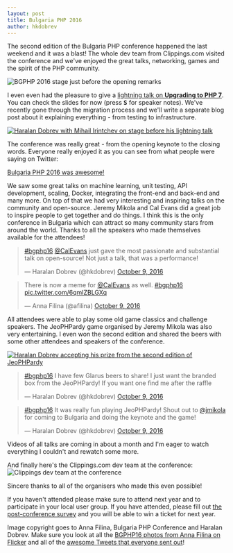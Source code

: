 ```yaml
---
layout: post
title: Bulgaria PHP 2016
author: hkdobrev
---
```


The second edition of the Bulgaria PHP conference happened the last weekend and it was a blast! The whole dev team from Clippings.com visited the conference and we've enjoyed the great talks, networking, games and the spirit of the PHP community.

![BGPHP 2016 stage just before the opening remarks](https://pbs.twimg.com/media/CuOVwrzXgAAqkA-.jpg:large)

I even even had the pleasure to give a [lightning talk on **Upgrading to PHP 7**](https://hkdobrev.com/php7-slides). You can check the slides for now (press <b><kbd>S</kbd></b> for speaker notes). We've recently gone through the migration process and we'll write a separate blog post about it explaining everything - from testing to infrastructure.

<a href="https://www.flickr.com/photos/afilina/29915573690/in/album-72157674875917646/" title="Haralan Dobrev with Mihail Irintchev on stage before his lightning talk"><img src="https://c3.staticflickr.com/6/5235/29915573690_3e0abfc9d8_k.jpg" alt="Haralan Dobrev with Mihail Irintchev on stage before his lightning talk"></a>

The conference was really great - from the opening keynote to the closing words. Everyone really enjoyed it as you can see from what people were saying on Twitter:

<a class="twitter-moment" href="https://twitter.com/i/moments/786131653865254912">Bulgaria PHP 2016 was awesome!</a>

We saw some great talks on machine learning, unit testing, API development, scaling, Docker, integrating the front-end and back-end and many more. On top of that we had very interesting and inspiring talks on the community and open-source. Jeremy Mikola and Cal Evans did a great job to inspire people to get together and do things. I think this is the only conference in Bulgaria which can attract so many community stars from around the world. Thanks to all the speakers who made themselves available for the attendees!

<blockquote class="twitter-tweet" data-lang="en"><p lang="en" dir="ltr"><a href="https://twitter.com/hashtag/bgphp16?src=hash">#bgphp16</a> <a href="https://twitter.com/CalEvans">@CalEvans</a> just gave the most passionate and substantial talk on open-source! Not just a talk, that was a performance!</p>&mdash; Haralan Dobrev (@hkdobrev) <a href="https://twitter.com/hkdobrev/status/785133737939984384">October 9, 2016</a></blockquote>

<blockquote class="twitter-tweet" data-lang="en"><p lang="en" dir="ltr">There is now a meme for <a href="https://twitter.com/CalEvans">@CalEvans</a> as well. <a href="https://twitter.com/hashtag/bgphp16?src=hash">#bgphp16</a> <a href="https://t.co/6qmIZBLGXq">pic.twitter.com/6qmIZBLGXq</a></p>&mdash; Anna Filina (@afilina) <a href="https://twitter.com/afilina/status/785129785517277185">October 9, 2016</a></blockquote>

All attendees were able to play some old game classics and challenge speakers. The JeoPHPardy game organised by Jeremy Mikola was also very entertaining. I even won the second edition and shared the beers with some other attendees and speakers of the conference.

<a href="https://www.flickr.com/photos/afilina/29618537024/in/album-72157674875917646/" title="Haralan Dobrev accepting his prize from the second edition of JeoPHPardy"><img src="https://c1.staticflickr.com/9/8703/29618537024_2b94bee621_k.jpg" alt="Haralan Dobrev accepting his prize from the second edition of JeoPHPardy"></a>

<blockquote class="twitter-tweet" data-lang="en"><p lang="en" dir="ltr"><a href="https://twitter.com/hashtag/bgphp16?src=hash">#bgphp16</a> I have few Glarus beers to share! I just want the branded box from the JeoPHPardy! If you want one find me after the raffle</p>&mdash; Haralan Dobrev (@hkdobrev) <a href="https://twitter.com/hkdobrev/status/785145896124162048">October 9, 2016</a></blockquote>

<blockquote class="twitter-tweet" data-lang="en"><p lang="en" dir="ltr"><a href="https://twitter.com/hashtag/bgphp16?src=hash">#bgphp16</a> It was really fun playing JeoPHPardy! Shout out to <a href="https://twitter.com/jmikola">@jmikola</a> for coming to Bulgaria and doing the keynote and the game!</p>&mdash; Haralan Dobrev (@hkdobrev) <a href="https://twitter.com/hkdobrev/status/785146312152973313">October 9, 2016</a></blockquote>

Videos of all talks are coming in about a month and I'm eager to watch everything I couldn't and rewatch some more.

And finally here's the Clippings.com dev team at the conference:
![Clippings dev team at the conference](https://lh3.googleusercontent.com/fG6-MsCEhVrfrmVQFVe-ySY9-ayrLdb_bVqPltSaDOUZuM3sXzI_byxQupg8xzAHmfIUQituJGX-4aX7ft1LZY4wZPC0GfrGIrcREjZyGe4ArNBF9aMCHrpJpy4wtQlcVEqq6BFkLQem_lq6otql4ZBBPnpCpAc3jY2gvQh1GdO4xG4D3bs3lXZX3LXNdhtriAtcUvujwInTou2nA9ef-AfhlT0Pz5N00oQPa4BJ6S1TdvvfL7AGEs8m37bJj8qcKeZV8rCqmO2eK0VR9uC5Mphj3OdHkx4FfYZvCydIVIhwI6ryJxXuMBf1eUGgYQCWjuXDgCXazvsXvjWZ6O7BhY8c3nAbYfk_GhT4IQxHkrE25S9FFqifGw0TN6f3pdw1D9Su-NRi7qPWFg2lXearOP2IxU4ibfy5SMSYHqwhnZvlGTo9gtVjQGmzviral76nyIlqwTIwJSICgAJN4v3Yh3Lpdo3Yj6jFZII5U763EnA25h6aXkYSD3ElutDqBwYQKOMTG8I_DLCVvcK0qpGw_I53jIQGtokMSmo2pz0Bhtd_X9yM6PsxODZv4enc0e73GqjU0sYuobhdxPLmuDxZMeP88-nuNc8LkWfqaGAaKbv9pZcXMA=w2000-h1500-no)

Sincere thanks to all of the organisers who made this even possible!

If you haven't attended please make sure to attend next year and to participate in your local user group. If you have attended, please fill out [the post-conference survey](http://bgphp.polldaddy.com/s/bgphp16-survey) and you will be able to win a ticket for next year.

Image copyright goes to Anna Filina, Bulgaria PHP Conference and Haralan Dobrev. Make sure you look at all the [BGPHP16 photos from Anna Filina on Flicker](https://www.flickr.com/photos/afilina/sets/72157674875917646) and all of the [awesome Tweets that everyone sent out](https://twitter.com/search?f=tweets&vertical=default&q=%23bgphp16&src=tyah)!

<script async src="https://platform.twitter.com/widgets.js" charset="utf-8"></script>
